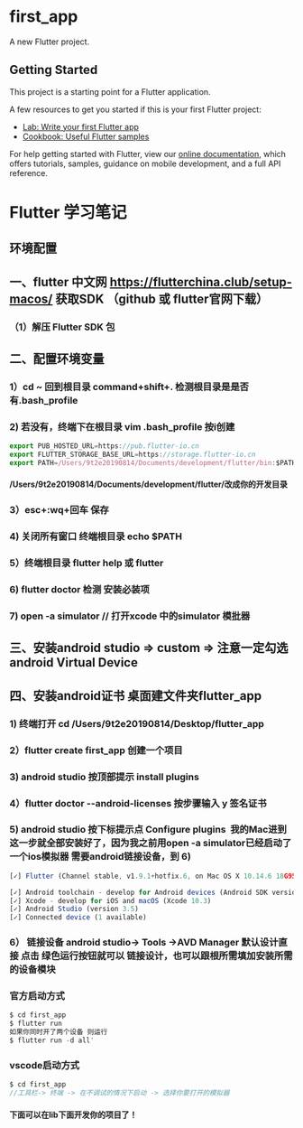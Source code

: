# first_app

A new Flutter project.

## Getting Started

This project is a starting point for a Flutter application.

A few resources to get you started if this is your first Flutter project:

- [Lab: Write your first Flutter app](https://flutter.dev/docs/get-started/codelab)
- [Cookbook: Useful Flutter samples](https://flutter.dev/docs/cookbook)

For help getting started with Flutter, view our
[online documentation](https://flutter.dev/docs), which offers tutorials,
samples, guidance on mobile development, and a full API reference.

#  Flutter 学习笔记
## 环境配置
## 一、flutter 中文网 <https://flutterchina.club/setup-macos/> 获取SDK （github 或 flutter官网下载）
### （1）解压 Flutter SDK 包

## 二、配置环境变量
### 1）cd ~ 回到根目录 command+shift+. 检测根目录是是否有.bash_profile
### 2) 若没有，终端下在根目录 vim .bash_profile 按i创建

```javascript
export PUB_HOSTED_URL=https://pub.flutter-io.cn
export FLUTTER_STORAGE_BASE_URL=https://storage.flutter-io.cn
export PATH=/Users/9t2e20190814/Documents/development/flutter/bin:$PATH
```
#### /Users/9t2e20190814/Documents/development/flutter/改成你的开发目录
### 3）esc+:wq+回车 保存
### 4) 关闭所有窗口 终端根目录 echo $PATH 
### 5）终端根目录 flutter help 或 flutter
### 6) flutter doctor 检测 安装必装项
### 7) open -a simulator // 打开xcode 中的simulator 模批器
## 三、安装android studio => custom =>  注意一定勾选 android Virtual Device

## 四、安装android证书 桌面建文件夹flutter_app
### 1) 终端打开 cd /Users/9t2e20190814/Desktop/flutter_app
### 2）flutter create first_app  创建一个项目
### 3) android studio 按顶部提示 install plugins
### 4）flutter doctor --android-licenses  按步骤输入 y 签名证书 
### 5) android studio 按下标提示点 Configure plugins   我的Mac进到这一步就全部安装好了，因为我之前用open -a simulator已经启动了一个ios模拟器 需要android链接设备，到 6)
```javascript
[✓] Flutter (Channel stable, v1.9.1+hotfix.6, on Mac OS X 10.14.6 18G95, locale zh-Hans-CN)

[✓] Android toolchain - develop for Android devices (Android SDK version 29.0.2)
[✓] Xcode - develop for iOS and macOS (Xcode 10.3)
[✓] Android Studio (version 3.5)
[✓] Connected device (1 available)
```
### 6） 链接设备  android studio-> Tools ->AVD Manager  默认设计直接 点击 绿色运行按钮就可以 链接设计，也可以跟根所需填加安装所需的设备模块 

### 官方启动方式

```javascript
$ cd first_app
$ flutter run
如果你同时开了两个设备 则运行
$ flutter run -d all'
  ```

### vscode启动方式

```javascript
$ cd first_app  
//工具栏-> 终端 -> 在不调试的情况下启动 -> 选择你要打开的模拟器
```
#### 下面可以在lib下面开发你的项目了！